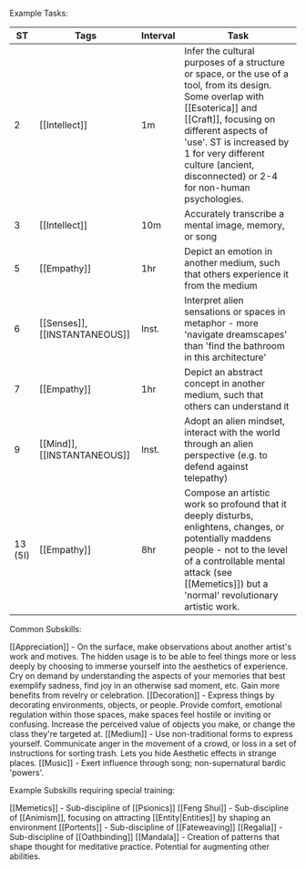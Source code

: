 Example Tasks:

| ST      | Tags                            | Interval | Task                                                                                                                                                                                                                                                                                          |
| ------- | ------------------------------- | -------- | --------------------------------------------------------------------------------------------------------------------------------------------------------------------------------------------------------------------------------------------------------------------------------------------- |
| 2       | [[Intellect]]                   | 1m       | Infer the cultural purposes of a structure or space, or the use of a tool, from its design. Some overlap with [[Esoterica]] and [[Craft]], focusing on different aspects of 'use'. ST is increased by 1 for very different culture (ancient, disconnected) or 2-4 for non-human psychologies. |
| 3       | [[Intellect]]                   | 10m      | Accurately transcribe a mental image, memory, or song                                                                                                                                                                                                                                         |
| 5       | [[Empathy]]                     | 1hr      | Depict an emotion in another medium, such that others experience it from the medium                                                                                                                                                                                                           |
| 6       | [[Senses]], [[INSTANTANEOUS]] | Inst.    | Interpret alien sensations or spaces in metaphor - more 'navigate dreamscapes' than 'find the bathroom in this architecture'                                                                                                                                                                  |
| 7       | [[Empathy]]                     | 1hr      | Depict an abstract concept in another medium, such that others can understand it                                                                                                                                                                                                              |
| 9       | [[Mind]], [[INSTANTANEOUS]]   | Inst.    | Adopt an alien mindset, interact with the world through an alien perspective (e.g. to defend against telepathy)                                                                                                                                                                               |
| 13 (5I) | [[Empathy]]                     | 8hr      | Compose an artistic work so profound that it deeply disturbs, enlightens, changes, or potentially maddens people - not to the level of a controllable mental attack (see [[Memetics]]) but a 'normal' revolutionary artistic work.                                                            |


Common Subskills:

[[Appreciation]] - On the surface, make observations about another artist's work and motives. The hidden usage is to be able to feel things more or less deeply by choosing to immerse yourself into the aesthetics of experience. Cry on demand by understanding the aspects of your memories that best exemplify sadness, find joy in an otherwise sad moment, etc. Gain more benefits from revelry or celebration.
[[Decoration]] - Express things by decorating environments, objects, or people. Provide comfort, emotional regulation within those spaces, make spaces feel hostile or inviting or confusing. Increase the perceived value of objects you make, or change the class they're targeted at.
[[Medium]] - Use non-traditional forms to express yourself. Communicate anger in the movement of a crowd, or loss in a set of instructions for sorting trash. Lets you hide Aesthetic effects in strange places.
[[Music]] - Exert influence through song; non-supernatural bardic 'powers'.

Example Subskills requiring special training:

[[Memetics]] - Sub-discipline of [[Psionics]]
[[Feng Shui]] - Sub-discipline of [[Animism]], focusing on attracting [[Entity|Entities]] by shaping an environment
[[Portents]] - Sub-discipline of [[Fateweaving]]
[[Regalia]] - Sub-discipline of [[Oathbinding]]
[[Mandala]] - Creation of patterns that shape thought for meditative practice. Potential for augmenting other abilities.